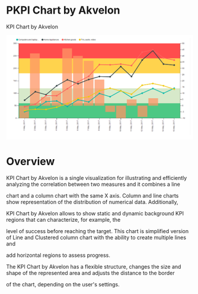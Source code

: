 # PKPI Chart by Akvelon
KPI Chart by Akvelon

![alt text](image/Screenshot-1.png "Description goes here")

# Overview

KPI Chart by Akvelon is a single visualization for illustrating and efficiently analyzing the correlation between two measures and it combines a line

chart and a column chart with the same X axis. Column and line charts show representation of the distribution of numerical data. Additionally,

KPI Chart by Akvelon allows to show static and dynamic background KPI regions that can characterize, for example, the

level of success before reaching the target. This chart is simplified version of Line and Clustered column chart with the ability to create multiple lines and

add horizontal regions to assess progress.  

 

The KPI Chart by Akvelon has a flexible structure, changes the size and shape of the represented area and adjusts the distance to the border 

of the chart, depending on the user's settings.
